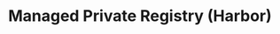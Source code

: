 ---
title: 'Managed Private Registry (Harbor)'
slug: private-registry
excerpt: 'Get started with Managed Private Registry'
sections: 'Getting started, User guides, Tutorials, Technical resources'
---